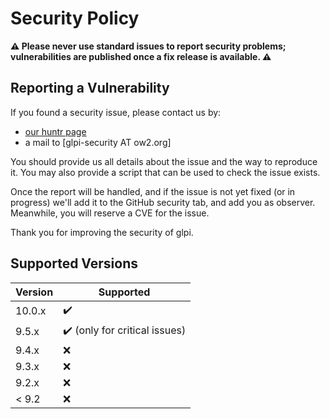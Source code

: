 # Security Policy

**⚠️ Please never use standard issues to report security problems; vulnerabilities are published once a fix release is available. ⚠️**

## Reporting a Vulnerability

If you found a security issue, please contact us by:

- [our huntr page](https://huntr.dev/repos/glpi-project/glpi/)
- a mail to \[glpi-security AT ow2.org\]

You should provide us all details about the issue and the way to reproduce it.
You may also provide a script that can be used to check the issue exists.

Once the report will be handled, and if the issue is not yet fixed (or in progress)
we'll add it to the GitHub security tab, and add you as observer. Meanwhile,
you will reserve a CVE for the issue.

Thank you for improving the security of glpi.

## Supported Versions

| Version | Supported          |
| ------- | ------------------ |
| 10.0.x  | :heavy_check_mark: |
| 9.5.x   | :heavy_check_mark: (only for critical issues) |
| 9.4.x   | :x:                |
| 9.3.x   | :x:                |
| 9.2.x   | :x:                |
| < 9.2   | :x:                |
